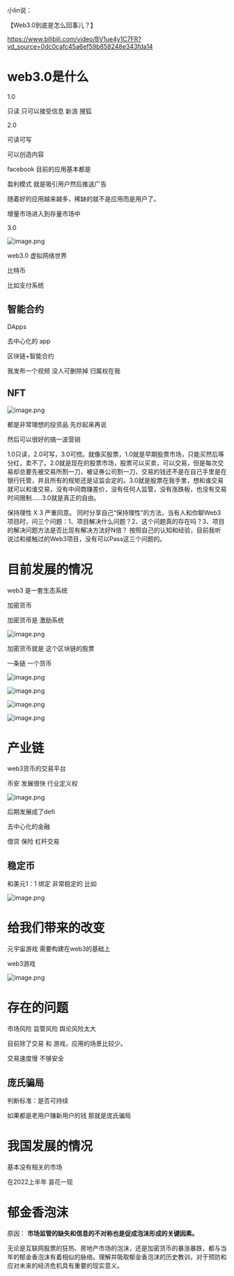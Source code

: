 小lin说：

【Web3.0到底是怎么回事儿？】

https://www.bilibili.com/video/BV1ue4y1C7FR?vd_source=0dc0cafc45a6ef59b858248e343fda14

# web3.0是什么

1.0

只读 只可以接受信息  新浪 搜狐

2.0

可读可写

可以创造内容

facebook 目前的应用基本都是

盈利模式 就是吸引用户然后推送广告

随着好的应用越来越多，稀缺的就不是应用而是用户了。

增量市场进入到存量市场中

3.0

![image.png](./assets/image.png)

web3.0 虚拟网络世界

比特币

比如支付系统

## 智能合约

DApps

去中心化的  app

区块链+智能合约

我发布一个视频 没人可删除掉 归属权在我

## NFT

![image.png](./assets/1703914857035-image.png)

都是非常理想的投资品  先炒起来再说

然后可以很好的搞一波营销

1.0只读，2.0可写，3.0可控。就像买股票，1.0就是早期股票市场，只能买然后等分红，卖不了。2.0就是现在的股票市场，股票可以买卖，可以交易，但是每次交易却总要先被交易所割一刀，被证券公司割一刀，交易的钱还不是在自己手里是在银行托管，并且所有的规矩还是证监会定的。3.0就是股票在我手里，想和谁交易就可以和谁交易，没有中间商赚差价，没有任何人监管，没有涨跌板，也没有交易时间限制……3.0就是真正的自由。

保持理性 X 3
严重同意。
同时分享自己“保持理性”的方法，当有人和你聊Web3项目时，问三个问题：1、项目解决什么问题？2、这个问题真的存在吗？3、项目的解决问题方法是否比现有解决方法好N倍？
按照自己的认知和经验，目前我听说过和接触过的Web3项目，没有可以Pass这三个问题的。

# 目前发展的情况

web3 是一套生态系统

加密货币

加密货币是 激励系统

![image.png](./assets/1703913859059-image.png)

加密货币就是 这个区块链的股票

一条链 一个货币

![image.png](./assets/1703915745941-image.png)

![image.png](./assets/1703915763327-image.png)

![image.png](./assets/1703915844708-image.png)

![image.png](./assets/1703915935375-image.png)

# 产业链

web3货币的交易平台

币安 发展很快  行业定义权

![image.png](./assets/1703913993122-image.png)

后期发展成了defi

去中心化的金融

借贷 保险 杠杆交易

## 稳定币

和美元1：1 绑定 非常稳定的 比如

![image.png](./assets/1703914590313-image.png)

# 给我们带来的改变

元宇宙游戏 需要构建在web3的基础上

web3游戏

![image.png](./assets/1703915343321-image.png)

# 存在的问题

市场风险 监管风险 舆论风险太大

目前除了交易 和 游戏，应用的场景比较少。

交易速度慢 不够安全

## 庞氏骗局

判断标准：是否可持续

如果都是老用户赚新用户的钱  那就是庞氏骗局

# 我国发展的情况

基本没有相关的市场

在2022上半年  昙花一现

# 郁金香泡沫

原因： **市场监管的缺失和信息的不对称也是促成泡沫形成的关键因素。**

无论是互联网股票的狂热、房地产市场的泡沫，还是加密货币的暴涨暴跌，都与当年的郁金香泡沫有着相似的脉络。理解并吸取郁金香泡沫的历史教训，对于预防和应对未来的经济危机具有重要的现实意义。
